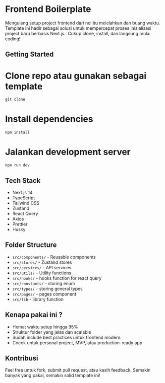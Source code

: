 # Frontend Boilerplate
Mengulang setup project frontend dari nol itu melelahkan dan buang waktu. Template ini hadir sebagai solusi untuk mempercepat proses inisialisasi project baru berbasis Next.js.. Cukup clone, install, dan langsung mulai coding!

## Getting Started

# Clone repo atau gunakan sebagai template
`git clone `

# Install dependencies
`npm install`

# Jalankan development server
`npm run dev`

## Tech Stack
- Next.js 14
- TypeScript
- Tailwind CSS
- Zustand
- React Query
- Axios
- Prettier
- Husky

## Folder Structure
- `src/components/` - Reusable components
- `src/stores/` - Zustand stores
- `src/services/` - API services
- `src/utils/` - Utility functions
- `src/hooks/` - hooks function for react query
- `src/constants/` - storing enum
- `src/types/` - storing general types
- `src/pages/` - pages component
- `src/lib` - library function

## Kenapa pakai ini ?
- Hemat waktu setup hingga 95%
- Struktur folder yang jelas dan scalable
- Sudah include best practices untuk frontend modern
- Cocok untuk personal project, MVP, atau production-ready app

## Kontribusi
Feel free untuk fork, submit pull request, atau kasih feedback. Semakin banyak yang pakai, semakin solid template ini!

